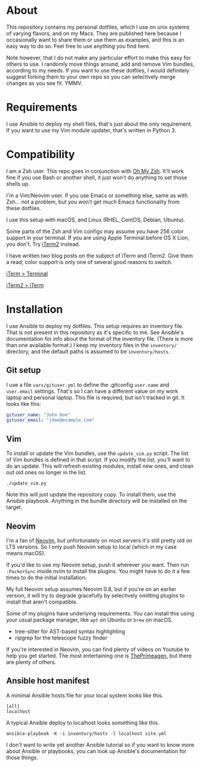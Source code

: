 
# About

This repository contains my personal dotfiles, which I use on unix systems of
varying flavors, and on my Macs. They are published here because I occasionally
want to share them or use them as examples, and this is an easy way to do so.
Feel free to use anything you find here.

Note however, that I do not make any particular effort to make this easy for
others to use. I randomly move things around, add and remove Vim bundles,
according to my needs. If you want to use these dotfiles, I would definitely
suggest forking them to your own repo so you can selectively merge changes as
you see fit. YMMV.

# Requirements

I use Ansible to deploy my shell files, that's just about the only requirement.
If you want to use my Vim module updater, that's written in Python 3.

# Compatibility

I am a Zsh user. This repo goes in conjunction with
[Oh My Zsh](https://ohmyz.sh). It'll work fine if you use Bash or another
shell, it just won't do anything to set those shells up.

I'm a Vim/Neovim user. If you use Emacs or something else, same as with Zsh...
not a problem, but you won't get much Emacs functionality from these dotfiles.

I use this setup with macOS, and Linux (RHEL, CentOS, Debian, Ubuntu).

Some parts of the Zsh and Vim configs may assume you have 256 color support in
your terminal. If you are using Apple Terminal before OS X Lion, you don't. Try
[iTerm2][] instead.

[iterm2]: http://sites.google.com/site/iterm2home/

I have written two blog posts on the subject of iTerm and iTerm2. Give them
a read; color support is only one of several good reasons to switch.

[iTerm > Terminal](http://tangledhelix.com/blog/2010/11/20/iterm-terminal/)

[iTerm2 > iTerm](http://tangledhelix.com/blog/2010/12/06/iterm2-iterm/)

# Installation

I use Ansible to deploy my dotfiles. This setup requires an inventory file.
That is not present in this repository as it's specific to me. See Ansible's
documentation for info about the format of the inventory file. (There is more
than one available format.) I keep my inventory files in the `inventory/`
directory, and the default paths is assumed to be `inventory/hosts`.

## Git setup

I use a file `vars/gituser.yml` to define the .gitconfig `user.name` and
`user.email` settings. That's so I can have a different value on my work
laptop and personal laptop. This file is required, but isn't tracked in
git. It looks like this:

```yaml
gituser_name: "John Doe"
gituser_email: "jdoe@example.com"
```

## Vim

To install or update the Vim bundles, use the `update_vim.py` script. The list
of Vim bundles is defined in that script. If you modify the list, you'll want
to do an update. This will refresh existing modules, install new ones, and
clean out old ones no longer in the list.

    ./update_vim.py

Note this will just update the repository copy. To install them, use the
Ansible playbook. Anything in the bundle directory will be installed on the
target.

## Neovim

I'm a fan of [Neovim][], but unfortunately on most servers it's still pretty
old on LTS versions. So I only push Neovim setup to local (which in my case
means macOS).

If you'd like to use my Neovim setup, push it wherever you want. Then run
`:PackerSync` inside nvim to install the plugins. You might have to do it a few
times to do the initial installation.

My full Neovim setup assumes Neovim 0.8, but if you're on an earlier version,
it will try to degrade gracefully by selectively omitting plugins to install
that aren't compatible.

Some of my plugins have underlying requirements. You can install this using
your usual package manager, like `apt` on Ubuntu or `brew` on macOS.

* tree-sitter for AST-based syntax highlighting
* ripgrep for the telescope fuzzy finder

If you're interested in Neovim, you can find plenty of videos on Youtube
to help you get started. The most entertaining one is [ThePrimeagen][],
but there are plenty of others.

[neovim]: https://neovim.io/
[theprimeagen]: https://www.youtube.com/channel/UC8ENHE5xdFSwx71u3fDH5Xw

## Ansible host manifest

A minimal Ansible hosts file for your local system looks like this.

    [all]
    localhost

A typical Ansible deploy to localhost looks something like this.

    ansible-playbook -K -i inventory/hosts -l localhost site.yml

I don't want to write yet another Ansible tutorial so if you want to know more
about Ansible or playbooks, you can look up Ansible's documentation for those
things.

